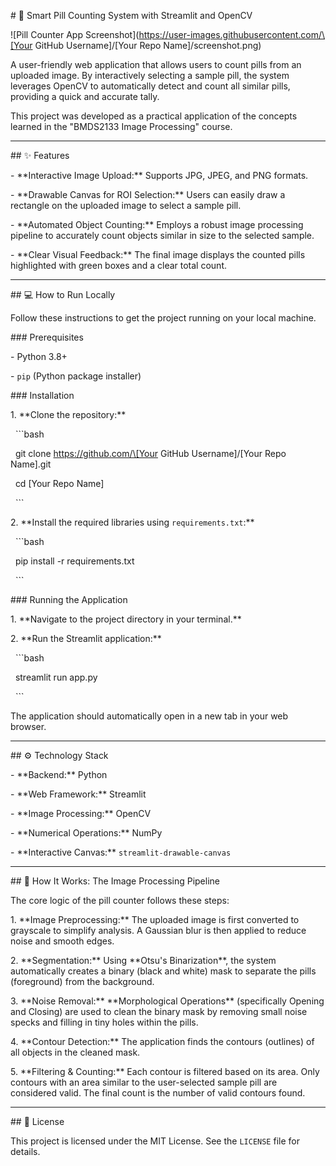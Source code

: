 \# 💊 Smart Pill Counting System with Streamlit and OpenCV



!\[Pill Counter App Screenshot](https://user-images.githubusercontent.com/\[Your GitHub Username]/\[Your Repo Name]/screenshot.png)



A user-friendly web application that allows users to count pills from an uploaded image. By interactively selecting a sample pill, the system leverages OpenCV to automatically detect and count all similar pills, providing a quick and accurate tally.



This project was developed as a practical application of the concepts learned in the "BMDS2133 Image Processing" course.



---



\## ✨ Features



\-   \*\*Interactive Image Upload:\*\* Supports JPG, JPEG, and PNG formats.

\-   \*\*Drawable Canvas for ROI Selection:\*\* Users can easily draw a rectangle on the uploaded image to select a sample pill.

\-   \*\*Automated Object Counting:\*\* Employs a robust image processing pipeline to accurately count objects similar in size to the selected sample.

\-   \*\*Clear Visual Feedback:\*\* The final image displays the counted pills highlighted with green boxes and a clear total count.



---



\## 💻 How to Run Locally



Follow these instructions to get the project running on your local machine.



\### Prerequisites



\-   Python 3.8+

\-   `pip` (Python package installer)



\### Installation



1\.  \*\*Clone the repository:\*\*

&nbsp;   ```bash

&nbsp;   git clone https://github.com/\[Your GitHub Username]/\[Your Repo Name].git

&nbsp;   cd \[Your Repo Name]

&nbsp;   ```



2\.  \*\*Install the required libraries using `requirements.txt`:\*\*

&nbsp;   ```bash

&nbsp;   pip install -r requirements.txt

&nbsp;   ```



\### Running the Application



1\.  \*\*Navigate to the project directory in your terminal.\*\*



2\.  \*\*Run the Streamlit application:\*\*

&nbsp;   ```bash

&nbsp;   streamlit run app.py

&nbsp;   ```



The application should automatically open in a new tab in your web browser.



---



\## ⚙️ Technology Stack



\-   \*\*Backend:\*\* Python

\-   \*\*Web Framework:\*\* Streamlit

\-   \*\*Image Processing:\*\* OpenCV

\-   \*\*Numerical Operations:\*\* NumPy

\-   \*\*Interactive Canvas:\*\* `streamlit-drawable-canvas`



---



\## 🧠 How It Works: The Image Processing Pipeline



The core logic of the pill counter follows these steps:



1\.  \*\*Image Preprocessing:\*\* The uploaded image is first converted to grayscale to simplify analysis. A Gaussian blur is then applied to reduce noise and smooth edges.

2\.  \*\*Segmentation:\*\* Using \*\*Otsu's Binarization\*\*, the system automatically creates a binary (black and white) mask to separate the pills (foreground) from the background.

3\.  \*\*Noise Removal:\*\* \*\*Morphological Operations\*\* (specifically Opening and Closing) are used to clean the binary mask by removing small noise specks and filling in tiny holes within the pills.

4\.  \*\*Contour Detection:\*\* The application finds the contours (outlines) of all objects in the cleaned mask.

5\.  \*\*Filtering \& Counting:\*\* Each contour is filtered based on its area. Only contours with an area similar to the user-selected sample pill are considered valid. The final count is the number of valid contours found.



---



\## 📜 License



This project is licensed under the MIT License. See the `LICENSE` file for details.

